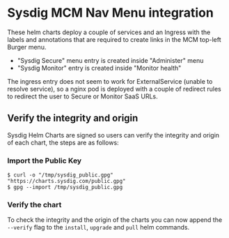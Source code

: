 # Sysdig MCM Nav Menu integration

These helm charts deploy a couple of services and an Ingress with the labels and annotations that are required to create links in the MCM top-left Burger menu.

* "Sysdig Secure" menu entry is created inside "Administer" menu
* "Sysdig Monitor" entry is created inside "Monitor health"

The ingress entry does not seem to work for ExternalService (unable to resolve service), so a nginx pod is deployed with a couple of redirect rules to redirect the user to Secure or Monitor SaaS URLs.

## Verify the integrity and origin
Sysdig Helm Charts are signed so users can verify the integrity and origin of each chart, the steps are as follows:

### Import the Public Key

```console
$ curl -o "/tmp/sysdig_public.gpg" "https://charts.sysdig.com/public.gpg"
$ gpg --import /tmp/sysdig_public.gpg
```

### Verify the chart

To check the integrity and the origin of the charts you can now append the `--verify` flag to the `install`, `upgrade` and `pull` helm commands.
